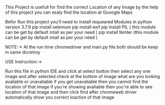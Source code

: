 This Project is usefull for find the correct Location of any 
Image by the help of this project you can esaly find the location at Gooogle Maps


Befor Run this project you'll need to install requeared Modules in python version 3.7.9
pip install selenium
pip install exif
pip install PIL ( this module can be get by default intall as per your need )
pip install tkinter (this module can be get by default intall as per your need )

NOTE:-> At the run time chromedriver and main.py file both should be keep in same dicretroy 

USE Instruction:->

Run this file in python IDE and click at select button
then select any one image and after selected check at the bottom
of image what are you looking avaliable or unavaliable if you get unavaliable 
then you cannot find the location of that image if you're showing avaliable 
then you're able to see location of that image and then click find
after chromeweb driver automatically show you correct loaction of that image
